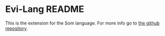 # Evi-Lang README

This is the extension for the Som language. For more info go to [the github repository](https://github.com/SjVer/Som-Lang).
